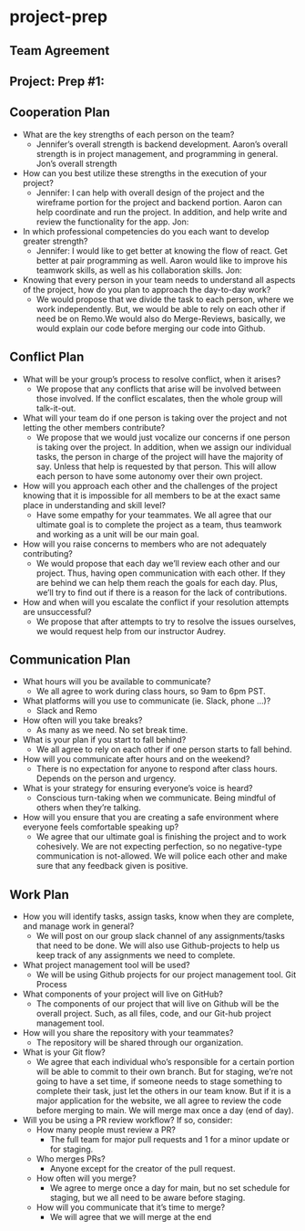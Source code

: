 # project-prep
## Team Agreement

## Project: Prep #1: 
## Cooperation Plan
* What are the key strengths of each person on the team?
   * Jennifer’s overall strength is backend development. Aaron’s overall strength is in project management, and programming in general. Jon’s overall strength
* How can you best utilize these strengths in the execution of your project?
   * Jennifer: I can help with overall design of the project and the wireframe portion for the project and backend portion. Aaron can help coordinate and run the project. In addition, and help write and review the functionality for the app. Jon:
* In which professional competencies do you each want to develop greater strength?
   * Jennifer: I would like to get better at knowing the flow of react. Get better at pair programming as well. Aaron would like to improve his teamwork skills, as well as his collaboration skills. Jon:
* Knowing that every person in your team needs to understand all aspects of the project, how do you plan to approach the day-to-day work?
   * We would propose that we divide the task to each person, where we work independently. But, we would be able to rely on each other if need be on Remo.We would also do Merge-Reviews, basically, we would explain our code before merging our code into Github.


## Conflict Plan
* What will be your group’s process to resolve conflict, when it arises? 
   * We propose that any conflicts that arise will be involved between those involved. If the conflict escalates, then the whole group will talk-it-out.
* What will your team do if one person is taking over the project and not letting the other members contribute?
   * We propose that we would just vocalize our concerns if one person is taking over the project. In addition, when we assign our individual tasks, the person in charge of the project will have the majority of say. Unless that help is requested by that person. This will allow each person to have some autonomy over their own project.
* How will you approach each other and the challenges of the project knowing that it is impossible for all members to be at the exact same place in understanding and skill level?
   * Have some empathy for your teammates. We all agree that our ultimate goal is to complete the project as a team, thus teamwork and working as a unit will be our main goal.
* How will you raise concerns to members who are not adequately contributing?
   * We would propose that each day we’ll review each other and our project. Thus, having open communication with each other. If they are behind we can help them reach the goals for each day. Plus, we’ll try to find out if there is a reason for the lack of contributions.
* How and when will you escalate the conflict if your resolution attempts are unsuccessful?
   * We propose that after attempts to try to resolve the issues ourselves, we would request help from our instructor Audrey.

## Communication Plan
* What hours will you be available to communicate?
   * We all agree to work during class hours, so 9am to 6pm PST.
* What platforms will you use to communicate (ie. Slack, phone …)?
   * Slack and Remo
* How often will you take breaks?
   * As many as we need. No set break time.
* What is your plan if you start to fall behind?
   * We all agree to rely on each other if one person starts to fall behind.
* How will you communicate after hours and on the weekend?
   * There is no expectation for anyone to respond after class hours. Depends on the person and urgency.
* What is your strategy for ensuring everyone’s voice is heard?
   * Conscious turn-taking when we communicate. Being mindful of others when they’re talking.
* How will you ensure that you are creating a safe environment where everyone feels comfortable speaking up?
   * We agree that our ultimate goal is finishing the project and to work cohesively. We are not expecting perfection, so no negative-type communication is not-allowed. We will police each other and make sure that any feedback given is positive.


## Work Plan
* How you will identify tasks, assign tasks, know when they are complete, and manage work in general?
   * We will post on our group slack channel of any assignments/tasks that need to be done. We will also use Github-projects to help us keep track of any assignments we need to complete.
* What project management tool will be used?
   * We will be using Github projects for our project management tool.
Git Process
* What components of your project will live on GitHub?
   * The components of our project that will live on Github will be the overall project. Such, as all files, code, and our Git-hub project management tool.
* How will you share the repository with your teammates?
   *  The repository will be shared through our organization.
* What is your Git flow?
   * We agree that each individual who’s responsible for a certain portion will be able to commit to their own branch. But for staging, we’re not going to have a set time, if someone needs to stage something to complete their task, just let the others in our team know. But if it is a major application for the website, we all agree to review the code before merging to main. We will merge max once a day (end of day).
* Will you be using a PR review workflow? If so, consider:
   * How many people must review a PR?
      * The full team for major pull requests and 1 for a minor update or for staging.
   * Who merges PRs?
      * Anyone except for the creator of the pull request.
   * How often will you merge?
      * We agree to merge once a day for main, but no set schedule for staging, but we all need to be aware before staging.
   * How will you communicate that it’s time to merge?
      * We will agree that we will merge at the end
